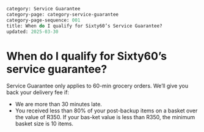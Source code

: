 ```meta
category: Service Guarantee
category-page: category-service-guarantee
category-page-sequence: 001
title: When do I qualify for Sixty60’s Service Guarantee?
updated: 2025-03-30
```

# When do I qualify for Sixty60’s service guarantee? 

Service Guarantee only applies to 60-min grocery orders. We’ll give you back your delivery fee if:  
- We are more than 30 minutes late. 
- You received less than 80% of your post-backup items on a basket over the value of R350. If your bas-ket value is less than R350, the minimum basket size is 10 items. 